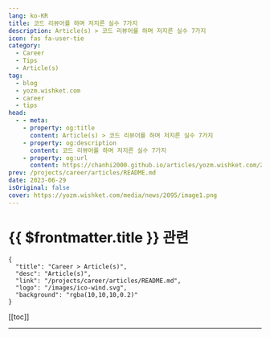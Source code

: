 ```yaml
---
lang: ko-KR
title: 코드 리뷰어를 하며 저지른 실수 7가지
description: Article(s) > 코드 리뷰어를 하며 저지른 실수 7가지
icon: fas fa-user-tie
category: 
  - Career
  - Tips
  - Article(s)
tag: 
  - blog
  - yozm.wishket.com
  - career
  - tips
head:
  - - meta:
    - property: og:title
      content: Article(s) > 코드 리뷰어를 하며 저지른 실수 7가지
    - property: og:description
      content: 코드 리뷰어를 하며 저지른 실수 7가지
    - property: og:url
      content: https://chanhi2000.github.io/articles/yozm.wishket.com/2095.html
prev: /projects/career/articles/README.md
date: 2023-06-29
isOriginal: false
cover: https://yozm.wishket.com/media/news/2095/image1.png
---
```


# {{ $frontmatter.title }} 관련

```component VPCard
{
  "title": "Career > Article(s)",
  "desc": "Article(s)",
  "link": "/projects/career/articles/README.md",
  "logo": "/images/ico-wind.svg",
  "background": "rgba(10,10,10,0.2)"
}
```

[[toc]]

---

<SiteInfo
  name="코드 리뷰어를 하며 저지른 실수 7가지 | 요즘IT"
  desc="소프트웨어는 ‘사람’이 만든다. 그리고 ‘함께’ 만든다. 리뷰어로서 지난 몇 년을 뒤돌아 보니 이 사실을 잊고 있었다는 생각이 들었다. 의지가 앞서 내 생각을 강요했고 맥락을 제대로 나누지 못했으며, 묻지 않고 내 말만 하기 바빴다. 이런 방식으로는 내가 원하는 것을 얻을 수 없었다. 내가 원하는 것을 얻기 위해서는 ‘함께’해야 한다. ‘함께’의 핵심은 내 생각을 자제하고 다양성을 인정하며 변화의 기회를 주고 기다려 주는 것이다. 그리고 그 밑바탕에는 사람에 대한 존중이 있다. 물론 쉽지 않은 일이다. 그래서 문화를 만드는 것이 아주 어려운 것이다. "
  url="https://yozm.wishket.com/magazine/detail/2095/"
  logo="https://yozm.wishket.com/static/renewal/img/global/gnb_yozmit.svg"
  preview="https://yozm.wishket.com/media/news/2095/image1.png"/>

<!-- TODO: 작성 -->

